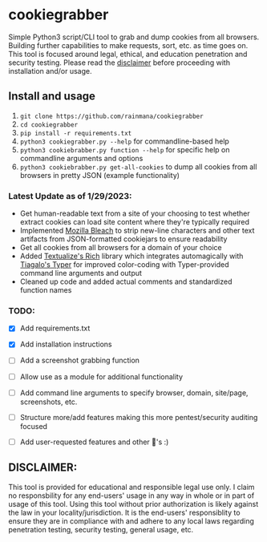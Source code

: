 # cookiegrabber

Simple Python3 script/CLI tool to grab and dump cookies from all browsers. Building further capabilities to make requests, sort, etc. as time goes on. This tool is focused around legal, ethical, and education penetration and security testing. Please read the [disclaimer](#disclaimer) before proceeding with installation and/or usage.

## Install and usage
1. `git clone https://github.com/rainmana/cookiegrabber`
2. `cd cookiegrabber`
3. `pip install -r requirements.txt`
4. `python3 cookiegrabber.py --help` for commandline-based help
5. `python3 cookiebrabber.py function --help` for specific help on commandline arguments and options
6. `python3 cookiebrabber.py get-all-cookies` to dump all cookies from all browsers in pretty JSON (example functionality)

### Latest Update as of 1/29/2023:

- Get human-readable text from a site of your choosing to test whether extract cookies can load site content where they're typically required
- Implemented [Mozilla Bleach](https://github.com/mozilla/bleach) to strip new-line characters and other text artifacts from JSON-formatted cookiejars to ensure readability
- Get all cookies from all browsers for a domain of your choice
- Added [Textualize's Rich](https://github.com/Textualize/rich) library which integrates automagically with [Tiagalo's Typer](https://github.com/tiangolo/typer) for improved color-coding with Typer-provided command line arguments and output
- Cleaned up code and added actual comments and standardized function names


### TODO:

- [x] Add requirements.txt
- [x] Add installation instructions
- [ ] Add a screenshot grabbing function
- [ ] Allow use as a module for additional functionality
- [ ] Add command line arguments to specify browser, domain, site/page, screenshots, etc.
- [ ] Structure more/add features making this more pentest/security auditing focused
- [ ] Add user-requested features and other 🦄's :)



## DISCLAIMER: 

This tool is provided for educational and responsible legal use only. I claim no responsbility for any end-users' usage in any way in whole or in part of usage of this tool. Using this tool without prior authorization is likely against the law in your locality/jurisdiction. It is the end-users' responsiblity to ensure they are in compliance with and adhere to any local laws regarding penetration testing, security testing, general usage, etc.
